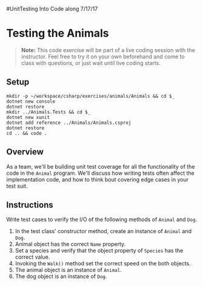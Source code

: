 #UnitTesting Into Code along 7/17/17

# Testing the Animals

> **Note:** This code exercise will be part of a live coding session with the instructor. Feel free to try it on your own beforehand and come to class with questions, or just wait until live coding starts.

## Setup

```
mkdir -p ~/workspace/csharp/exercises/animals/Animals && cd $_
dotnet new console
dotnet restore
mkdir ../Animals.Tests && cd $_
dotnet new xunit
dotnet add reference ../Animals/Animals.csproj 
dotnet restore
cd .. && code .
```

## Overview

As a team, we'll be building unit test coverage for all the functionality of the code in the `Animal` program. We'll discuss how writing tests often affect the implementation code, and how to think bout covering edge cases in your test suit.

## Instructions

Write test cases to verify the I/O of the following methods of `Animal` and `Dog`.

1. In the test class' constructor method, create an instance of `Animal` and `Dog`.
1. Animal object has the correct `Name` property.
1. Set a species and verify that the object property of `Species` has the correct value.
1. Invoking the `Walk()` method set the correct speed on the both objects.
1. The animal object is an instance of `Animal`.
1. The dog object is an instance of `Dog`.